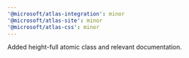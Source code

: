 ```yaml
---
'@microsoft/atlas-integration': minor
'@microsoft/atlas-site': minor
'@microsoft/atlas-css': minor
---
```


Added height-full atomic class and relevant documentation.
